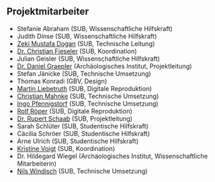 Projektmitarbeiter
------------------

-   Stefanie Abraham (SUB, Wissenschaftliche Hilfskraft)
-   Judith Dinse (SUB, Wissenschaftliche Hilfskraft)
-   [Zeki Mustafa
    Dogan](http://www.sub.uni-goettingen.de/kontakt/personen-a-z/personendetails/person/zeki-mustafa-dogan/ "Zeki Mustafa Dogan")
    (SUB, Technische Leitung)
-   [Dr. Christian
    Fieseler](http://www.sub.uni-goettingen.de/kontakt/personen-a-z/personendetails/person/christian-fieseler/ "Dr. Christian Fieseler")
    (SUB, Koordination)
-   Julian Geisler (SUB, Wissenschaftliche Hilfskraft)
-   [Dr. Daniel
    Graepler](http://www.uni-goettingen.de/de/136923.html "Dr. Daniel Graepler")
    (Archäologisches Institut, Projektleitung)
-   Stefan Jänicke (SUB, Technische Umsetzung)
-   Thomas Konradi (GBV, Design)
-   [Martin
    Liebetruth](http://www.sub.uni-goettingen.de/kontakt/personen-a-z/personendetails/person/martin-liebetruth/ "Martin Liebetruth")
    (SUB, Digitale Reproduktion)
-   [Christian
    Mahnke](http://www.sub.uni-goettingen.de/kontakt/personen-a-z/personendetails/person/christian-mahnke/ "Christian Mahnke")
    (SUB, Technische Umsetzung)
-   [Ingo
    Pfennigstorf](http://www.sub.uni-goettingen.de/kontakt/personen-a-z/personendetails/person/ingo-pfennigstorf/ "Ingo Pfennigstorf") (SUB,
    Technische Umsetzung)
-   [Rolf
    Röper](http://www.sub.uni-goettingen.de/kontakt/personen-a-z/personendetails/person/rolf-b-roeper/ "Rolf Röper")
    (SUB, Digitale Reproduktion)
-   [Dr. Rupert
    Schaab](http://www.sub.uni-goettingen.de/kontakt/personen-a-z/personendetails/person/rupert-schaab/ "Dr. Rupert Schaab")
    (SUB, Projektleitung)
-   Sarah Schlüter (SUB, Studentische Hilfskraft)
-   Cäcilia Schröer (SUB, Studentische Hilfskraft)
-   Arne Ulrich (SUB, Studentische Hilfskraft)
-   [Kristine
    Voigt](http://www.sub.uni-goettingen.de/kontakt/personen-a-z/personendetails/person/kristine-voigt/ "Kristine Voigt")
    (SUB, Koordination)
-   Dr. Hildegard Wiegel (Archäologisches Institut, Wissenschaftliche
    Mitarbeiterin)
-   [Nils
    Windisch](http://www.sub.uni-goettingen.de/kontakt/personen-a-z/personendetails/person/nils-windisch/ "Nils Windisch")
    (SUB, Technische Umsetzung)


